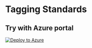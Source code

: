 # Tagging Standards

## Try with Azure portal
[![Deploy to Azure](http://azuredeploy.net/deploybutton.png)](https://portal.azure.com/?#blade/Microsoft_Azure_Policy/CreatePolicyDefinitionBlade/uri/https%3A%2F%2Fraw.githubusercontent.com%2Fchrislittle%2Fazurepolicy%2Fmain%2FTagging%2520Standards%2FAudit%2520tags%2520on%2520subscriptions%2Fazurepolicy.json)
